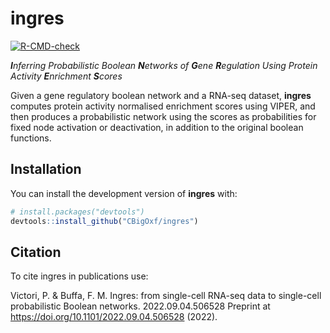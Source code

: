 
<!-- README.md is generated from README.Rmd. Please edit that file -->

# ingres

<!-- badges: start -->
[![R-CMD-check](https://github.com/CBigOxf/ingres/actions/workflows/r-cmd-check.yml/badge.svg)](https://github.com/CBigOxf/ingres/actions/workflows/r-cmd-check.yml)
<!-- badges: end -->

***I**nferring Probabilistic Boolean **N**etworks of **G**ene
**R**egulation Using Protein Activity **E**nrichment **S**cores*

Given a gene regulatory boolean network and a RNA-seq dataset,
**ingres** computes protein activity normalised enrichment scores using
VIPER, and then produces a probabilistic network using the scores as
probabilities for fixed node activation or deactivation, in addition to
the original boolean functions.

## Installation

You can install the development version of **ingres** with:

``` r
# install.packages("devtools")
devtools::install_github("CBigOxf/ingres")
```

## Citation
To cite ingres in publications use:

  Victori, P. & Buffa, F. M. Ingres: from single-cell RNA-seq data to single-cell probabilistic Boolean networks. 2022.09.04.506528 Preprint at https://doi.org/10.1101/2022.09.04.506528 (2022).
